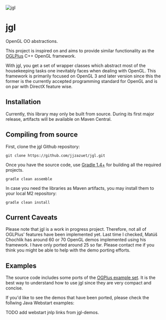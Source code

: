 ![jgl](http://i32.photobucket.com/albums/d9/_Silencer/JGL/jgl.png)

jgl
===

OpenGL OO abstractions.

This project is inspired on and aims to provide similar functionality as the [OGLPlus](http://oglplus.org "OGL Plus") C++ OpenGL framework.

With jgl, you get a set of wrapper classes which abstract most of the housekeeping tasks one inevitably faces when dealing with OpenGL. This framework is primarily focused on OpenGL 3 and later version since this the former is the currently accepted programming standard for OpenGL and is on par with DirectX feature wise.

## Installation

Currently, this library may only be built from source. During its first major release, artifacts will be available on Maven Central.

## Compiling from source

First, clone the jgl Github repository:

    git clone https://github.com/jjzazuet/jgl.git

Once you have the source code, use [Gradle 1.4+](http://gradle.org) for building all the required projects.

    gradle clean assemble

In case you need the libraries as Maven artifacts, you may install them to your local M2 repository:

    gradle clean install

## Current Caveats

Please note that jgl is a work in progress project. Therefore, not all of OGLPlus' features have been implemented yet. Last time I checked, Matúš Chochlík has around 60 or 70 OpenGL demos implemented using his framework. I have only ported around 25 so far. Please contact me if you think you might be able to help with the demo porting efforts.

## Examples

The source code includes some ports of the [OGPlus example set](http://oglplus.org/oglplus/html/examples.html). It is the best way to understand how to use jgl since they are very compact and concise.

If you'd like to see the demos that have been ported, please check the follwing Java Webstart examples:

TODO add webstart jnlp links from jgl-demos.

